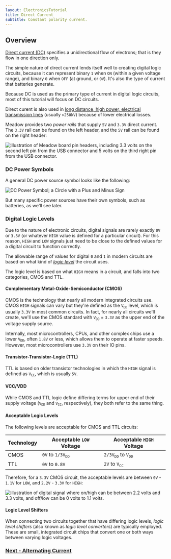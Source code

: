 ```yaml
---
layout: ElectronicsTutorial
title: Direct Current
subtitle: Constant polarity current.
---
```


## Overview

[Direct current (DC)](https://en.wikipedia.org/wiki/Direct_current) specifies a unidirectional flow of electrons; that is they flow in one direction only.

The simple nature of direct current lends itself well to creating digital logic circuits, because it can represent binary `1` when `ON` (within a given voltage range), and binary `0` when `OFF` (at ground, or `0V`). It's also the type of current that batteries generate.

Because DC is used as the primary type of current in digital logic circuits, most of this tutorial will focus on DC circuits.

Direct curent is also used in [long distance, high power, electrical transmission lines](https://en.wikipedia.org/wiki/High-voltage_direct_current) (usually `>250kV`) because of lower electrical losses.

Meadow provides two _power rails_ that supply `5V` and `3.3V` direct current. The `3.3V` rail can be found on the left header, and the `5V` rail can be found on the right header:

![Illustration of Meadow board pin headers, including 3.3 volts on the second left pin from the USB connector and 5 volts on the third right pin from the USB connector.](/Common_Files/Meadow_F7v2_Micro_Pinout.svg)

### DC Power Symbols

A general DC power source symbol looks like the following:

![DC Power Symbol; a Circle with a Plus and Minus Sign](/Common_Files/Circuit_Symbols/DC_Power.svg)

But many specific power sources have their own symbols, such as batteries, as we'll see later.

### Digital Logic Levels

Due to the nature of electronic circuits, digital signals are rarely exactly `0V` or `3.3V` (or whatever `HIGH` value is defined for a particular circuit). For this reason, `HIGH` and `LOW` signals just need to be close to the defined values for a digital circuit to function correctly.

The allowable range of values for digital `0` and `1` in modern circuits are based on what kind of [_logic level_](https://en.wikipedia.org/wiki/Logic_level) the circuit uses.

The logic level is based on what `HIGH` means in a circuit, and falls into two categories, CMOS and TTL.

#### Complementary Metal-Oxide-Semiconductor (CMOS)

CMOS is the technology that nearly all modern integrated circuits use. CMOS `HIGH` signals can vary but they're defined as the `V`<sub>`DD`</sub> level, which is usually `3.3V` in most common circuits. In fact, for nearly all circuits we'll create, we'll use the CMOS standard with `V`<sub>`DD`</sub> = `3.3V` as the upper end of the voltage supply source.

Internally, most microcontrollers, CPUs, and other complex chips use a lower `V`<sub>`DD`</sub>, often `1.8V` or less, which allows them to operate at faster speeds. However, most microcontrollers use `3.3V` on their IO pins.

#### Transistor-Transistor-Logic (TTL)

TTL is based on older transistor technologies in which the `HIGH` signal is defined as `V`<sub>`CC`</sub>, which is usually `5V`.

#### VCC/VDD

While CMOS and TTL logic define differing terms for upper end of their supply voltage (`V`<sub>`DD`</sub> and `V`<sub>`CC`</sub>, respectively), they both refer to the same thing.

#### Acceptable Logic Levels

The following levels are acceptable for CMOS and TTL circuits:

| Technology | Acceptable `LOW` Voltage | Acceptable `HIGH` Voltage |
|------------|--------------------------|---------------------------|
| CMOS       | `0V` to `1/3V`<sub>`DD`</sub> | `2/3V`<sub>`DD`</sub> to `V`<sub>`DD`</sub>|
| TTL        | `0V` to `0.8V`           | `2V` to `V`<sub>`CC`</sub> |

Therefore, for a `3.3V` CMOS circuit, the acceptable levels are between `0V` - `1.1V` for `LOW`, and `2.2V` - `3.3V` for `HIGH`:

![illustration of digital signal where on/high can be between 2.2 volts and 3.3 volts, and off/low can be 0 volts to 1.1 volts.](../Support_Files/CMOS_Digital_Logic_Levels.svg)

#### Logic Level Shifters

When connecting two circuits together that have differing logic levels, _logic level shifters_ (also known as _logic level converters_) are typically employed. These are small, integrated circuit chips that convert one or both ways between varying logic voltages.


### [Next - Alternating Current](../Alternating_Current)
